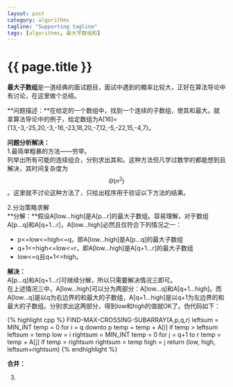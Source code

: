 ```yaml
---
layout: post
category: algorithms
tagline: "Supporting tagline"
tags: [algorithms, 最大字数组和]
---
```


{{ page.title }}
===

**最大子数组**是一道经典的面试题目，面试中遇到的概率比较大，正好在算法导论中有讨论，在这里做个总结。    

**问题描述：**在给定的一个数组中，找到一个连续的子数组，使其和最大。就拿算法导论中的例子，给定数组为A[16]={13,-3,-25,20,-3,-16,-23,18,20,-7,12,-5,-22,15,-4,7}。

**问题分析解决：**    
1.最简单粗暴的方法——穷举。    
列举出所有可能的连续组合，分别求出其和。这种方法但凡学过数学的都能想到且解决，其时间复杂度为$$\Theta(n^2)$$。这里就不讨论这种方法了，只给出程序用于验证以下方法的结果。    
<script src="https://gist.github.com/freejie/7044087.js"></script>

2.分治策略求解    
**分解：**假设A[low...high]是A[p...r]的最大子数组。容易理解，对于数组A[p...q]和A[q+1...r]，A[low...high]必然且仅符合下列情况之一：    

- p<=low<=high<=q，即A[low...high]是A[p...q]的最大子数组    
- q+1<=high<=low<=r，即A[low...high]是A[q+1...r]的最大子数组    
- low<=q且q+1<=high。    

**解决：**    
A[p...q]和A[q+1...r]可继续分解，所以只需要解决情况三即可。    
在上述情况三中，A[low...high]可以分为两部分：A[low...q]和A[q+1...high]。而A[low...q]是以q为右边界的和最大的子数组，A[q+1...high]是以q+1为左边界的和最大的子数组。分别求出这两部分，得到low和high的值就OK了。伪代码如下：    

{% highlight cpp %}
FIND-MAX-CROSSING-SUBARRAY(A,p,q,r)
    leftsum = MIN_INT
    temp = 0
    for i = q downto p
        temp = temp + A[i]
        if temp > leftsum
            leftsum = temp
            low = i
    rightsum = MIN_INT
    temp = 0
    for j = q+1 to r
        temp = temp + A[j]
        if temp > rightsum
            rightsum = temp
            high = j
    return (low, high, leftsum+rightsum)
{% endhighlight %}

**合并：**    

3.

